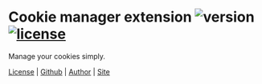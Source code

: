 # Cookie manager extension ![version][img-version] [![license][img-license]][link-license]
Manage your cookies simply.

[License][link-license] |
[Github][link-repo] |
[Author][link-author] |
[Site][link-site]

<!-- The links! -->
[link-license]: https://github.com/Sukaatocookies-manager-extension/blob/master/LICENSE
[link-repo]: https://github.com/Sukaato/cookies-manager-extension
[link-author]: https://github.com/Sukaato
[link-site]: https://sukaato.github.io/
[link-contrib]: https://github.com/Sukaato/cookies-manager-extension/blob/master/CONTRIBUTING.md

[img-version]: https://img.shields.io/badge/ver.-pre%20relase%200.0.5-blue
[img-license]: https://img.shields.io/npm/l/minecraft-lib.svg